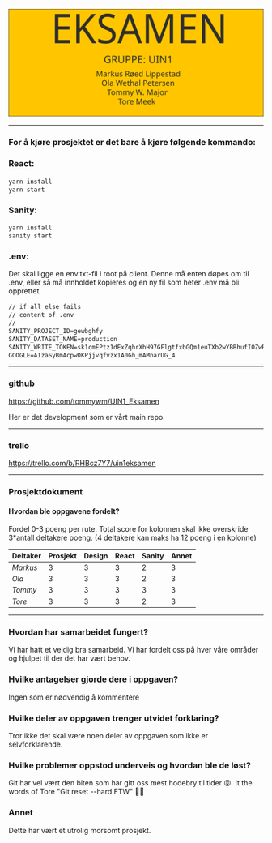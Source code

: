 ![](./uin1_eksamen.svg)

---
### For å kjøre prosjektet er det bare å kjøre følgende kommando:

### React:

```
yarn install
yarn start
```

### Sanity:
```
yarn install
sanity start
```

### .env:
Det skal ligge en env.txt-fil i root på client. Denne må enten døpes om til .env, eller så må innholdet kopieres og en ny fil som heter .env må bli opprettet.
```
// if all else fails
// content of .env
//
SANITY_PROJECT_ID=gewbghfy
SANITY_DATASET_NAME=production
SANITY_WRITE_TOKEN=sk1cmEPtz1dExZqhrXhH97GFlgtfxbGQm1euTXb2wYBRhufIOZwRmv3hZ4gYC8z2vFObpdqnpowudJ5Soyjnnt4djrc0xC2O9m1rNN9zW95PidBttNv9q93580qrqumpk1wFEUK0Tr2QsDezywYvsdpNfDvoNmhPVaC4M2QVkc6AYWa9eH0V
GOOGLE=AIzaSyBmAcpwDKPjjvqfvzx1A0Gh_mAMnarUG_4
```

---
### github
https://github.com/tommywm/UIN1_Eksamen

Her er det development som er vårt main repo. 

---
### trello
https://trello.com/b/RHBcz7Y7/uin1eksamen

---
### Prosjektdokument

#### Hvordan ble oppgavene fordelt?
Fordel 0-3 poeng per rute. Total score for kolonnen skal ikke overskride 3*antall deltakere poeng. (4 deltakere kan maks ha 12 poeng i en kolonne)

Deltaker 	| Prosjekt 	| Design 	| React 	| Sanity 	| Annet
--- 			| --- 			| --- 		| --- 		| --- 		| --- 
*Markus* 	| 3 			  | 3 		  | 3 		  | 2 		  | 3
*Ola* 		| 3 			  | 3 		  | 3 		  | 2 		  | 3
*Tommy* 	| 3 			  | 3 		  | 3 		  | 3 		  | 3
*Tore* 		| 3 			  | 3 		  | 3 		  | 2 		  | 3

---
### Hvordan har samarbeidet fungert?
Vi har hatt et veldig bra samarbeid. Vi har fordelt oss på hver våre områder og hjulpet til der det har vært behov.  

### Hvilke antagelser gjorde dere i oppgaven?
Ingen som er nødvendig å kommentere

### Hvilke deler av oppgaven trenger utvidet forklaring?
Tror ikke det skal være noen deler av oppgaven som ikke er selvforklarende.

### Hvilke problemer oppstod underveis og hvordan ble de løst? 
Git har vel vært den biten som har gitt oss mest hodebry til tider 😝. It the words of Tore "Git reset --hard FTW" 🤙🏼

### Annet
Dette har vært et utrolig morsomt prosjekt. 